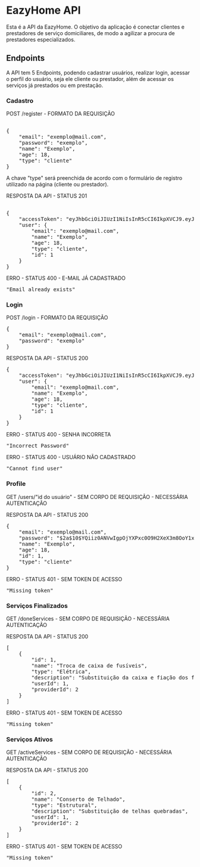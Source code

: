 # EazyHome API

Esta é a API da EazyHome. O objetivo da aplicação é conectar clientes e prestadores de serviço domiciliares, de modo a agilizar a procura de prestadores especializados.

## Endpoints

A API tem 5 Endpoints, podendo cadastrar usuários, realizar login, acessar o perfil do usuário, seja ele cliente ou prestador, além de acessar os serviços já prestados ou em prestação.

### Cadastro

POST /register - FORMATO DA REQUISIÇÃO

<pre>

{
    "email": "exemplo@mail.com",
    "password": "exemplo",
    "name": "Exemplo",
    "age": 18,
    "type": "cliente"
}
</pre>

A chave "type" será preenchida de acordo com o formulário de registro utilizado na página (cliente ou prestador).

RESPOSTA DA API - STATUS 201

<pre>

{
    "accessToken": "eyJhbGciOiJIUzI1NiIsInR5cCI6IkpXVCJ9.eyJlbWFpbCI6ImZlbGlwcGVAbWFpbC5jb20iLCJpYXQiOjE2NzI2OTc3MjAsImV4cCI6MTY3MjcwMTMyMCwic3ViIjoiMiJ9. 9oQnDT5eN4Ib5rHqxz0BCbMRHYCYyc3euvuI28lb0WQ",
    "user": {
        "email": "exemplo@mail.com",
        "name": "Exemplo",
        "age": 18,
        "type": "cliente",
        "id": 1
    }
}
</pre>

ERRO - STATUS 400 - E-MAIL JÁ CADASTRADO

<pre>
"Email already exists"
</pre>

### Login

POST /login - FORMATO DA REQUISIÇÃO

<pre>
{
    "email": "exemplo@mail.com",
    "password": "exemplo"
}
</pre>

RESPOSTA DA API - STATUS 200

<pre>
{
    "accessToken": "eyJhbGciOiJIUzI1NiIsInR5cCI6IkpXVCJ9.eyJlbWFpbCI6ImZlbGlwcGVAbWFpbC5jb20iLCJpYXQiOjE2NzI2OTc3MjAsImV4cCI6MTY3MjcwMTMyMCwic3ViIjoiMiJ9.9oQnDT5eN4Ib5rHqxz0BCbMRHYCYyc3euvuI28lb0WQ",
    "user": {
        "email": "exemplo@mail.com",
        "name": "Exemplo",
        "age": 18,
        "type": "cliente",
        "id": 1
    }
}
</pre>

ERRO - STATUS 400 - SENHA INCORRETA

<pre>
"Incorrect Password"
</pre>

ERRO - STATUS 400 - USUÁRIO NÃO CADASTRADO

<pre>
"Cannot find user"
</pre>

### Profile

GET /users/"id do usuário" - SEM CORPO DE REQUISIÇÃO - NECESSÁRIA AUTENTICAÇÃO

RESPOSTA DA API - STATUS 200

<pre>
{
    "email": "exemplo@mail.com",
    "password": "$2a$10$YQiiz0ANVwIgpOjYXPxc0O9H2XeX3m8OoY1xk7OGgxTnOJnsZU7FO",
    "name": "Exemplo",
    "age": 18,
    "id": 1,
    "type": "cliente"
}
</pre>

ERRO - STATUS 401 - SEM TOKEN DE ACESSO

<pre>
"Missing token"
</pre>

### Serviços Finalizados

GET /doneServices - SEM CORPO DE REQUISIÇÃO - NECESSÁRIA AUTENTICAÇÃO

RESPOSTA DA API - STATUS 200

<pre>
[
	{
		"id": 1,
		"name": "Troca de caixa de fusíveis",
		"type": "Elétrica",
		"description": "Substituição da caixa e fiação dos fusíveis da casa",
		"userId": 1,
		"providerId": 2
	}
]
</pre>

ERRO - STATUS 401 - SEM TOKEN DE ACESSO

<pre>
"Missing token"
</pre>

### Serviços Ativos

GET /activeServices - SEM CORPO DE REQUISIÇÃO - NECESSÁRIA AUTENTICAÇÃO

RESPOSTA DA API - STATUS 200

<pre>
[
	{
		"id": 2,
		"name": "Conserto de Telhado",
		"type": "Estrutural",
		"description": "Substituição de telhas quebradas",
		"userId": 1,
		"providerId": 2
	}
]
</pre>

ERRO - STATUS 401 - SEM TOKEN DE ACESSO

<pre>
"Missing token"
</pre>
